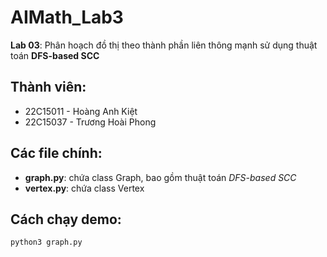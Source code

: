 # AIMath_Lab3

**Lab 03**: Phân hoạch đồ thị theo thành phần liên thông mạnh sử dụng thuật toán **DFS-based SCC**

## Thành viên:
- 22C15011 - Hoàng Anh Kiệt
- 22C15037 - Trương Hoài Phong

## Các file chính:
- **graph.py**: chứa class Graph, bao gồm thuật toán *DFS-based SCC*
- **vertex.py**: chứa class Vertex

## Cách chạy demo:
```
python3 graph.py
```
